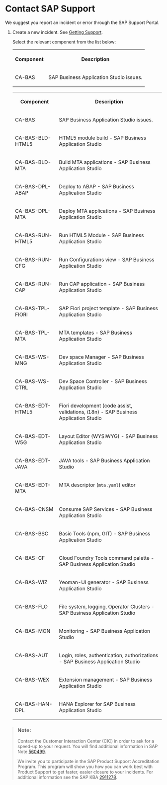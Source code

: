 <!-- loioa3467fe642ce4f6bb36de0a100440602 -->

# Contact SAP Support

We suggest you report an incident or error through the SAP Support Portal.

1.  Create a new incident. See [Getting Support](https://help.sap.com/viewer/65de2977205c403bbc107264b8eccf4b/Cloud/en-US/5dd739823b824b539eee47b7860a00be.html).

    Select the relevant component from the list below:


    <table>
    <tr>
    <th valign="top">

    Component


    
    </th>
    <th valign="top">

    Description


    
    </th>
    </tr>
    <tr>
    <td valign="top">
    
    CA-BAS


    
    </td>
    <td valign="top">
    
    SAP Business Application Studio issues.


    
    </td>
    </tr>
    </table>
    

    <table>
    <tr>
    <th valign="top">

    Component


    
    </th>
    <th valign="top">

    Description


    
    </th>
    </tr>
    <tr>
    <td valign="top">
    
    CA-BAS


    
    </td>
    <td valign="top">
    
    SAP Business Application Studio issues.


    
    </td>
    </tr>
    <tr>
    <td valign="top">
    
    CA-BAS-BLD-HTML5


    
    </td>
    <td valign="top">
    
    HTML5 module build - SAP Business Application Studio


    
    </td>
    </tr>
    <tr>
    <td valign="top">
    
    CA-BAS-BLD-MTA


    
    </td>
    <td valign="top">
    
    Build MTA applications - SAP Business Application Studio 


    
    </td>
    </tr>
    <tr>
    <td valign="top">
    
    CA-BAS-DPL-ABAP


    
    </td>
    <td valign="top">
    
    Deploy to ABAP - SAP Business Application Studio


    
    </td>
    </tr>
    <tr>
    <td valign="top">
    
    CA-BAS-DPL-MTA


    
    </td>
    <td valign="top">
    
    Deploy MTA applications - SAP Business Application Studio 


    
    </td>
    </tr>
    <tr>
    <td valign="top">
    
    CA-BAS-RUN-HTML5


    
    </td>
    <td valign="top">
    
    Run HTML5 Module - SAP Business Application Studio


    
    </td>
    </tr>
    <tr>
    <td valign="top">
    
    CA-BAS-RUN-CFG


    
    </td>
    <td valign="top">
    
    Run Configurations view - SAP Business Application Studio 


    
    </td>
    </tr>
    <tr>
    <td valign="top">
    
    CA-BAS-RUN-CAP


    
    </td>
    <td valign="top">
    
    Run CAP application - SAP Business Application Studio 


    
    </td>
    </tr>
    <tr>
    <td valign="top">
    
    CA-BAS-TPL-FIORI


    
    </td>
    <td valign="top">
    
    SAP Fiori project template - SAP Business Application Studio


    
    </td>
    </tr>
    <tr>
    <td valign="top">
    
    CA-BAS-TPL-MTA


    
    </td>
    <td valign="top">
    
    MTA templates - SAP Business Application Studio 


    
    </td>
    </tr>
    <tr>
    <td valign="top">
    
    CA-BAS-WS-MNG


    
    </td>
    <td valign="top">
    
    Dev space Manager - SAP Business Application Studio


    
    </td>
    </tr>
    <tr>
    <td valign="top">
    
    CA-BAS-WS-CTRL


    
    </td>
    <td valign="top">
    
    Dev Space Controller - SAP Business Application Studio 


    
    </td>
    </tr>
    <tr>
    <td valign="top">
    
    CA-BAS-EDT-HTML5


    
    </td>
    <td valign="top">
    
    Fiori development \(code assist, validations, i18n\) - SAP Business Application Studio 


    
    </td>
    </tr>
    <tr>
    <td valign="top">
    
    CA-BAS-EDT-W5G


    
    </td>
    <td valign="top">
    
    Layout Editor \(WYSIWYG\) - SAP Business Application Studio 


    
    </td>
    </tr>
    <tr>
    <td valign="top">
    
    CA-BAS-EDT-JAVA


    
    </td>
    <td valign="top">
    
    JAVA tools - SAP Business Application Studio 


    
    </td>
    </tr>
    <tr>
    <td valign="top">
    
    CA-BAS-EDT-MTA


    
    </td>
    <td valign="top">
    
    MTA descriptor \(`mta.yaml`\) editor


    
    </td>
    </tr>
    <tr>
    <td valign="top">
    
    CA-BAS-CNSM


    
    </td>
    <td valign="top">
    
    Consume SAP Services - SAP Business Application Studio 


    
    </td>
    </tr>
    <tr>
    <td valign="top">
    
    CA-BAS-BSC


    
    </td>
    <td valign="top">
    
    Basic Tools \(npm, GIT\) - SAP Business Application Studio 


    
    </td>
    </tr>
    <tr>
    <td valign="top">
    
    CA-BAS-CF


    
    </td>
    <td valign="top">
    
    Cloud Foundry Tools command palette - SAP Business Application Studio 


    
    </td>
    </tr>
    <tr>
    <td valign="top">
    
    CA-BAS-WIZ


    
    </td>
    <td valign="top">
    
    Yeoman-UI generator - SAP Business Application Studio 


    
    </td>
    </tr>
    <tr>
    <td valign="top">
    
    CA-BAS-FLO


    
    </td>
    <td valign="top">
    
    File system, logging, Operator Clusters - SAP Business Application Studio


    
    </td>
    </tr>
    <tr>
    <td valign="top">
    
    CA-BAS-MON


    
    </td>
    <td valign="top">
    
    Monitoring - SAP Business Application Studio 


    
    </td>
    </tr>
    <tr>
    <td valign="top">
    
    CA-BAS-AUT


    
    </td>
    <td valign="top">
    
    Login, roles, authentication, authorizations - SAP Business Application Studio 


    
    </td>
    </tr>
    <tr>
    <td valign="top">
    
    CA-BAS-WEX


    
    </td>
    <td valign="top">
    
    Extension management - SAP Business Application Studio 


    
    </td>
    </tr>
    <tr>
    <td valign="top">
    
    CA-BAS-HAN-DPL


    
    </td>
    <td valign="top">
    
    HANA Explorer for SAP Business Application Studio


    
    </td>
    </tr>
    </table>
    

> ### Note:  
> Contact the Customer Interaction Center \(CIC\) in order to ask for a speed-up to your request. You will find additional information in SAP Note [560499](https://me.sap.com/notes/560499).
> 
> We invite you to participate in the SAP Product Support Accreditation Program. This program will show you how you can work best with Product Support to get faster, easier closure to your incidents. For additional information see the SAP KBA [2911278](https://me.sap.com/notes/2911278).

